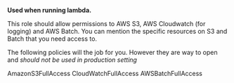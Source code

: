 **Used when running lambda.**

This role should allow permissions to AWS S3, AWS Cloudwatch (for logging) and AWS Batch. You can mention the specific resources on S3 and Batch that you need access to.

The following policies will the job for you. However they are way to open and *should not be used in production setting*

AmazonS3FullAccess
CloudWatchFullAccess
AWSBatchFullAccess